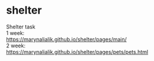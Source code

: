 # shelter
Shelter task <br /> 
1 week: <br /> 
https://marynalialik.github.io/shelter/pages/main/ <br /> 
2 week: <br /> 
https://marynalialik.github.io/shelter/pages/pets/pets.html <br /> 
